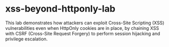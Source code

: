 # xss-beyond-httponly-lab
This lab demonstrates how attackers can exploit Cross-Site Scripting (XSS) vulnerabilities even when HttpOnly cookies are in place, by chaining XSS with CSRF (Cross-Site Request Forgery) to perform session hijacking and privilege escalation.

